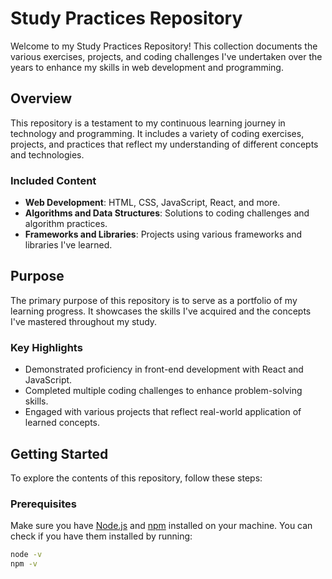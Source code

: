 # Study Practices Repository

Welcome to my Study Practices Repository! This collection documents the various exercises, projects, and coding challenges I've undertaken over the years to enhance my skills in web development and programming.

## Overview

This repository is a testament to my continuous learning journey in technology and programming. It includes a variety of coding exercises, projects, and practices that reflect my understanding of different concepts and technologies.

### Included Content

- **Web Development**: HTML, CSS, JavaScript, React, and more.
- **Algorithms and Data Structures**: Solutions to coding challenges and algorithm practices.
- **Frameworks and Libraries**: Projects using various frameworks and libraries I've learned.

## Purpose

The primary purpose of this repository is to serve as a portfolio of my learning progress. It showcases the skills I've acquired and the concepts I've mastered throughout my study. 

### Key Highlights

- Demonstrated proficiency in front-end development with React and JavaScript.
- Completed multiple coding challenges to enhance problem-solving skills.
- Engaged with various projects that reflect real-world application of learned concepts.

## Getting Started

To explore the contents of this repository, follow these steps:

### Prerequisites

Make sure you have [Node.js](https://nodejs.org/) and [npm](https://www.npmjs.com/) installed on your machine. You can check if you have them installed by running:

```bash
node -v
npm -v
